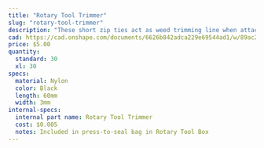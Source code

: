 ```yaml
---
title: "Rotary Tool Trimmer"
slug: "rotary-tool-trimmer"
description: "These short zip ties act as weed trimming line when attached to the Rotary Tool Trimmer Mount."
cad: https://cad.onshape.com/documents/6626b842adca229e69544ad1/w/89ac2637f82d915f22c2bcd0/e/92cd0da4a4435c3fceffb3c4?renderMode=0&uiState=6255ddbd582c8d091a1f75e0
price: $5.00
quantity:
  standard: 30
  xl: 30
specs:
  material: Nylon
  color: Black
  length: 60mm
  width: 3mm
internal-specs:
  internal part name: Rotary Tool Trimmer
  cost: $0.005
  notes: Included in press-to-seal bag in Rotary Tool Box
---
```

